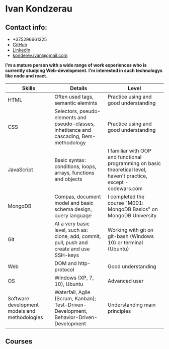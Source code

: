 # Ivan Kondzerau


## Contact info:
* +375296661325
* [GitHub](https://github.com/kondzerau-ivan)
* [LinkedIn](https://www.linkedin.com/in/ivan-kondzerau/)
* konderev.ivan@gmail.com


**I'm a mature person with a wide range of work experiences who is currently studying Web-development. I'm interested in such technologys like node and react.**


| Skills | Details | Level |
|--------|---------|-------|
| HTML | Often used tags, semantic elemints | Practice using and good understanding |
| CSS | Selectors, pseudo-elements and pseudo-classes, inhetitance and cascading, Bem-methodology | Practice using and good understanding |
| JavaScript | Basic syntax: conditions, loops, arrays, functions and objects | I familiar with OOP and functional programming on basic theoretical level, haven't practice, except - codewars.com |
| MongoDB | Compas, document model and basic schema design, query language | I completed the course "M001: MongoDB Basics" on MongoDB University |
| Git | At a very basic level, such as: clone, add, commit, pull, push and create and use SSH-keys | Working with git on git-bash (Windows 10) or terminal (Ubuntu) |
| Web | DOM and http-protocol | Good understanding |
| OS | Windows (XP, 7, 10), Ubuntu | Advanced user |
| Software development models and methodologies | Waterfall, Agile (Scrum, Kanban); Test-Driven-Development, Behavior-Driven-Development | Understanding main principles |


## Courses